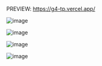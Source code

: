 PREVIEW: https://g4-tp.vercel.app/

![image](https://github.com/user-attachments/assets/f76089d5-0b60-4d77-acf5-2940aad239cc)

![image](https://github.com/user-attachments/assets/aacc8e87-7d66-4712-9e81-359dde171630)

![image](https://github.com/user-attachments/assets/95211382-7433-4e0b-afbd-2093e84d95dd)

![image](https://github.com/user-attachments/assets/60533e5d-cefd-40e3-95bd-383c64fc00eb)
